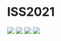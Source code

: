 # ISS2021
<img src="https://img.shields.io/github/license/adamjedrzejewski/ISS2021">
<img src="https://img.shields.io/github/languages/code-size/adamjedrzejewski/ISS2021">
<img src="https://img.shields.io/github/commit-activity/y/adamjedrzejewski/ISS2021">
<img src="https://ih1.redbubble.net/image.289005356.4940/fposter,small,wall_texture,product,750x1000.jpg">

